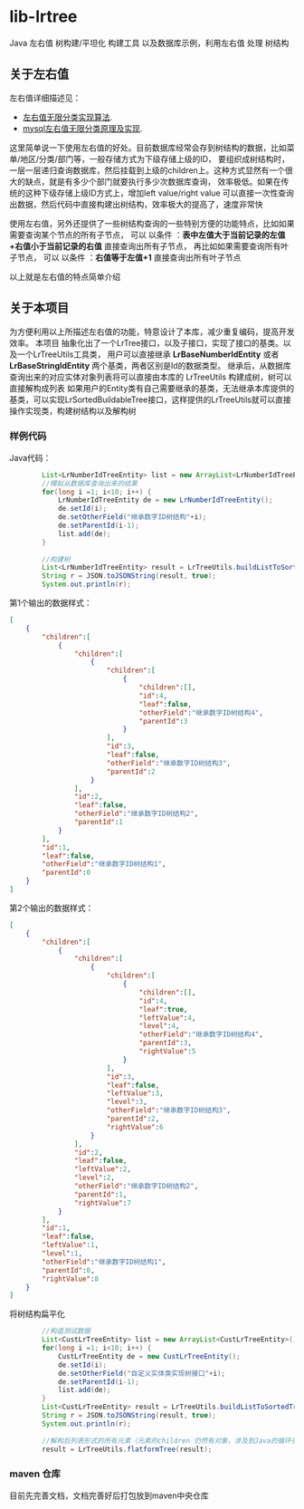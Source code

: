 # lib-lrtree
Java 左右值 树构建/平坦化 构建工具 以及数据库示例，利用左右值 处理 树结构

## 关于左右值
左右值详细描述见：
*  [左右值无限分类实现算法](https://www.cnblogs.com/hellowzd/p/4773261.html "左右值无限分类实现算法"). 
*  [mysql左右值无限分类原理及实现](https://blog.csdn.net/liwenxia626/article/details/81316747 "mysql左右值无限分类原理及实现"). 

这里简单说一下使用左右值的好处。目前数据库经常会存到树结构的数据，比如菜单/地区/分类/部门等，一般存储方式为下级存储上级的ID，
要组织成树结构时，一层一层递归查询数据库，然后挂载到上级的children上。这种方式显然有一个很大的缺点，就是有多少个部门就要执行多少次数据库查询，
效率极低。如果在传统的这种下级存储上级ID方式上，增加left value/right value 可以直接一次性查询出数据，然后代码中直接构建出树结构，效率极大的提高了，速度非常快

使用左右值，另外还提供了一些树结构查询的一些特别方便的功能特点，比如如果需要查询某个节点的所有子节点，
 可以 以条件 ：**表中左值大于当前记录的左值+右值小于当前记录的右值** 直接查询出所有子节点，
 再比如如果需要查询所有叶子节点，
 可以 以条件 ：**右值等于左值+1** 直接查询出所有叶子节点
 
 以上就是左右值的特点简单介绍
 
 
## 关于本项目
为方便利用以上所描述左右值的功能，特意设计了本库，减少重复编码，提高开发效率。
本项目 抽象化出了一个LrTree接口，以及子接口，实现了接口的基类。以及一个LrTreeUtils工具类，
用户可以直接继承 **LrBaseNumberIdEntity** 或者 **LrBaseStringIdEntity** 两个基类，两者区别是Id的数据类型。
继承后，从数据库查询出来的对应实体对象列表将可以直接由本库的 LrTreeUtils 构建成树，树可以直接解构成列表
如果用户的Entity类有自己需要继承的基类，无法继承本库提供的基类，可以实现LrSortedBuildableTree接口，这样提供的LrTreeUtils就可以直接操作实现类，构建树结构以及解构树


### 样例代码

Java代码：

```java
		List<LrNumberIdTreeEntity> list = new ArrayList<LrNumberIdTreeEntity>();
		//模拟从数据库查询出来的结果
		for(long i =1; i<10; i++) {
			LrNumberIdTreeEntity de = new LrNumberIdTreeEntity();
			de.setId(i);
			de.setOtherField("继承数字ID树结构"+i);
			de.setParentId(i-1);
			list.add(de);
		}
		
		//构建树
		List<LrNumberIdTreeEntity> result = LrTreeUtils.buildListToSortedTree(list, 0L);
		String r = JSON.toJSONString(result, true);
		System.out.println(r);
```
第1个输出的数据样式：

```json
[
	{
		"children":[
			{
				"children":[
					{
						"children":[
							{
								"children":[],
								"id":4,
								"leaf":false,
								"otherField":"继承数字ID树结构4",
								"parentId":3
							}
						],
						"id":3,
						"leaf":false,
						"otherField":"继承数字ID树结构3",
						"parentId":2
					}
				],
				"id":2,
				"leaf":false,
				"otherField":"继承数字ID树结构2",
				"parentId":1
			}
		],
		"id":1,
		"leaf":false,
		"otherField":"继承数字ID树结构1",
		"parentId":0
	}
]
```
第2个输出的数据样式：

```json
[
	{
		"children":[
			{
				"children":[
					{
						"children":[
							{
								"children":[],
								"id":4,
								"leaf":true,
								"leftValue":4,
								"level":4,
								"otherField":"继承数字ID树结构4",
								"parentId":3,
								"rightValue":5
							}
						],
						"id":3,
						"leaf":false,
						"leftValue":3,
						"level":3,
						"otherField":"继承数字ID树结构3",
						"parentId":2,
						"rightValue":6
					}
				],
				"id":2,
				"leaf":false,
				"leftValue":2,
				"level":2,
				"otherField":"继承数字ID树结构2",
				"parentId":1,
				"rightValue":7
			}
		],
		"id":1,
		"leaf":false,
		"leftValue":1,
		"level":1,
		"otherField":"继承数字ID树结构1",
		"parentId":0,
		"rightValue":8
	}
]
```

将树结构扁平化

```java
		//构造测试数据
		List<CustLrTreeEntity> list = new ArrayList<CustLrTreeEntity>();
		for(long i =1; i<10; i++) {
			CustLrTreeEntity de = new CustLrTreeEntity();
			de.setId(i);
			de.setOtherField("自定义实体类实现树接口"+i);
			de.setParentId(i-1);
			list.add(de);
		}
		List<CustLrTreeEntity> result = LrTreeUtils.buildListToSortedTree(list, 0L);
		String r = JSON.toJSONString(result, true);
		System.out.println(r);
		
		//解构后列表形式的所有元素（元素的children 仍然有对象，涉及到Java的循环引用）
		result = LrTreeUtils.flatformTree(result);
```

### maven 仓库

目前先完善文档，文档完善好后打包放到maven中央仓库